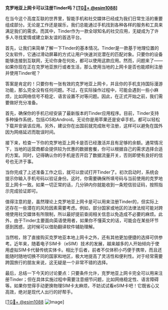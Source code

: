 **克罗地亚上网卡可以注册Tinder吗？[[TG💪+ @esim1088](https://t.me/s/esim1088)]**

在当今这个高度互联的世界里，智能手机和社交媒体已经成为我们日常生活的重要组成部分。无论是工作还是娱乐，我们总能通过手机找到各种各样的服务和工具来满足我们的需求。而其中，Tinder作为一款全球知名的社交应用，无疑成为了许多人寻找爱情或建立新友谊的首选平台。

首先，让我们来简单了解一下Tinder的基本情况。Tinder是一款基于地理位置的交友软件，它通过滑动屏幕的方式让用户快速浏览潜在的匹配对象。只要你的设备能够连接到互联网，无论你身在何处，都可以使用这款应用。然而，问题来了——如果你现在正在克罗地亚旅行或者生活，那么使用当地的上网卡是否也能顺利注册并使用Tinder呢？

答案是肯定的！只要你有一张有效的克罗地亚上网卡，并且你的手机支持国际漫游功能，那么完全没有任何问题。不过，在实际操作过程中，可能会遇到一些小麻烦，比如网络信号不稳定、语言设置不对等问题。因此，在正式开始之前，我们需要做好充分准备。

首先，确保你的手机已经安装了最新版本的Tinder应用程序。目前，Tinder支持多种操作系统，包括iOS和Android。无论你是用苹果还是安卓手机，都可以轻松下载并安装该应用。另外，建议你在出国前就完成账号注册，这样可以避免在国外因为网络延迟而耽误时间。

接下来，检查一下你的克罗地亚上网卡是否已经激活并且有足够的余额。通常情况下，当地的运营商都会提供较为优惠的数据套餐，你可以根据自己的需求选择合适的方案。同时，记得确认你的手机是否开启了数据流量开关，否则即使有良好的信号也无济于事。

当你完成了上述准备工作之后，就可以尝试打开Tinder了。初次启动时，系统会提示你输入手机号码以验证身份。这时，你需要确保所填号码与当前使用的克罗地亚上网卡一致。如果一切正常的话，几分钟内你就能收到一条短信验证码，按照指示完成验证即可。

值得注意的是，虽然理论上克罗地亚上网卡是可以用来注册Tinder的，但实际上还存在一些潜在的风险因素需要考虑。例如，部分国家或地区的法律法规可能对跨境使用社交媒体有所限制，所以最好提前查阅相关信息以免造成不必要的麻烦。此外，由于Tinder主要面向英语使用者，如果你不懂英文的话，可能会在某些环节感到困惑，这时候可以借助翻译软件辅助理解。

当然啦，除了直接购买克罗地亚本地上网卡之外，还有其他更加便捷的选择可供参考。近年来，随着电子SIM卡（eSIM）技术的发展，越来越多的人开始倾向于使用虚拟SIM卡代替传统实体卡。相比于后者，前者不仅体积小巧便于携带，而且还能随时随地切换不同的国家和地区，极大地提高了灵活性和便利性。对于经常需要跨国旅行的朋友来说，这无疑是一个非常不错的选择。

最后，总结一下今天的讨论要点：只要条件允许，克罗地亚上网卡完全可以用来注册Tinder；但在具体实施过程中需要注意细节问题，比如网络稳定性、语言障碍等。如果你觉得手动更换物理SIM卡太麻烦，不妨试试看eSIM卡吧！它既省心又高效，绝对是现代人出行的好帮手。

[[TG💪+ @esim1088](https://t.me/s/esim1088) ![Image](https://i.postimg.cc/4NQfJmqS/Snipaste-2025-05-13-00-14-12.png)]